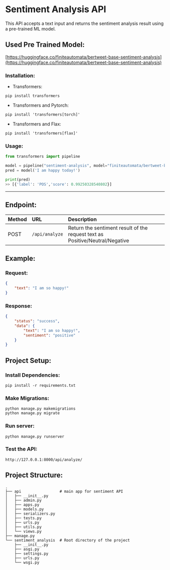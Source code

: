 # Sentiment Analysis API

This API accepts a text input and returns the sentiment analysis result using a pre-trained ML model.

## Used Pre Trained Model:

[https://huggingface.co/finiteautomata/bertweet-base-sentiment-analysis](https://huggingface.co/finiteautomata/bertweet-base-sentiment-analysis)

### Installation:

- Transformers:

```
pip install transformers
```

- Transformers and Pytorch:

```
pip install 'transformers[torch]'
```

- Transformers and Flax:

```
pip install 'transformers[flax]'
```

### Usage:

```Python
from transformers import pipeline

model = pipeline("sentiment-analysis", model="finiteautomata/bertweet-base-sentiment-analysis")
pred = model('I am happy today!')
```

```Python
print(pred)
>> [{'label': 'POS','score': 0.99250328540802}]
```

---

## Endpoint:

| Method | URL            | Description                                                                  |
| :----- | :------------- | :--------------------------------------------------------------------------- |
| POST   | `/api/analyze` | Return the sentiment result of the request text as Positive/Neutral/Negative |

## Example:

### Request:

```json
{
	"text": "I am so happy!"
}
```

### Response:

```json
{
	"status": "success",
	"data": {
		"text": "I am so happy!",
		"sentiment": "positive"
	}
}
```

## Project Setup:

### Install Dependencies:

```
pip install -r requirements.txt
```

### Make Migrations:

```
python manage.py makemigrations
python manage.py migrate
```

### Run server:

```
python manage.py runserver
```

### Test the API:

```
http://127.0.0.1:8000/api/analyze/
```

## Project Structure:

```
.
├── api                 # main app for sentiment API
│   ├── __init__.py
│   ├── admin.py
│   ├── apps.py
│   ├── models.py
│   ├── serializers.py
│   ├── tests.py
│   ├── urls.py
│   ├── utils.py
│   └── views.py
├── manage.py
└── sentiment_analysis  # Root directory of the project
    ├── __init__.py
    ├── asgi.py
    ├── settings.py
    ├── urls.py
    └── wsgi.py
```
